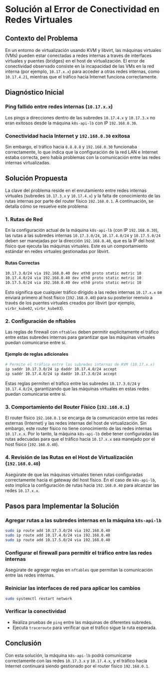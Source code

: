 # Solución al Error de Conectividad en Redes Virtuales

## Contexto del Problema

En un entorno de virtualización usando KVM y libvirt, las máquinas virtuales (VMs) pueden estar conectadas a redes internas a través de interfaces virtuales y puentes (bridges) en el host de virtualización. El error de conectividad observado consiste en la incapacidad de las VMs en la red interna (por ejemplo, `10.17.x.x`) para acceder a otras redes internas, como `10.17.4.21`, mientras que el tráfico hacia Internet funciona correctamente.

## Diagnóstico Inicial

### Ping fallido entre redes internas (`10.17.x.x`)

Los pings a direcciones dentro de las subredes `10.17.4.x` y `10.17.3.x` no eran exitosos desde la máquina `k8s-api-lb` con IP `192.168.0.30`.

### Conectividad hacia Internet y `192.168.0.30` exitosa

Sin embargo, el tráfico hacia `8.8.8.8` y `192.168.0.30` funcionaba correctamente, lo que indica que la configuración de la red LAN e Internet estaba correcta, pero había problemas con la comunicación entre las redes internas virtualizadas.

## Solución Propuesta

La clave del problema reside en el enrutamiento entre redes internas virtuales (subredes `10.17.3.x` y `10.17.4.x`) y la falta de conocimiento de las rutas internas por parte del router físico `192.168.0.1`. A continuación, se detalla cómo se resuelve este problema:

### 1. Rutas de Red

En la configuración actual de la máquina `k8s-api-lb` (con IP `192.168.0.30`), las rutas a las subredes internas `10.17.3.0/24`, `10.17.4.0/24` y `10.17.5.0/24` deben ser manejadas por la dirección `192.168.0.40`, que es la IP del host físico que ejecuta las máquinas virtuales. Este es un comportamiento estándar en redes virtuales gestionadas por libvirt.

#### Rutas Correctas

```bash
10.17.3.0/24 via 192.168.0.40 dev eth0 proto static metric 10
10.17.4.0/24 via 192.168.0.40 dev eth0 proto static metric 10
10.17.5.0/24 via 192.168.0.40 dev eth0 proto static metric 10
```

Esto significa que cualquier tráfico dirigido a las redes internas `10.17.x.x` se enviará primero al host físico (`192.168.0.40`) para su posterior reenvío a través de los puentes virtuales creados por libvirt (por ejemplo, `virbr_kube02`, `virbr_kube03`).

### 2. Configuración de nftables

Las reglas de firewall con `nftables` deben permitir explícitamente el tráfico entre estas subredes internas para garantizar que las máquinas virtuales puedan comunicarse entre sí.

#### Ejemplo de reglas adicionales

```bash
# Permite el tráfico entre las subredes internas de KVM (10.17.x.x)
ip saddr 10.17.3.0/24 ip daddr 10.17.4.0/24 accept
ip saddr 10.17.4.0/24 ip daddr 10.17.3.0/24 accept
```

Estas reglas permiten el tráfico entre las subredes `10.17.3.0/24` y `10.17.4.0/24`, garantizando que las máquinas virtuales en estas redes puedan comunicarse entre sí.

### 3. Comportamiento del Router Físico (`192.168.0.1`)

El router físico `192.168.0.1` se encarga de la comunicación entre las redes externas (Internet) y las redes internas del host de virtualización. Sin embargo, este router físico no tiene conocimiento de las redes internas `10.17.x.x`. Por lo tanto, la máquina `k8s-api-lb` debe tener configuradas las rutas adecuadas para que el tráfico hacia `10.17.x.x` sea manejado por el host físico (`192.168.0.40`).

### 4. Revisión de las Rutas en el Host de Virtualización (`192.168.0.40`)

Asegúrate de que las máquinas virtuales tienen rutas configuradas correctamente hacia el gateway del host físico. En el caso de `k8s-api-lb`, esto implica la configuración de rutas hacia `192.168.0.40` para alcanzar las redes `10.17.x.x`.

## Pasos para Implementar la Solución

### Agregar rutas a las subredes internas en la máquina `k8s-api-lb`

```bash
sudo ip route add 10.17.3.0/24 via 192.168.0.40
sudo ip route add 10.17.4.0/24 via 192.168.0.40
sudo ip route add 10.17.5.0/24 via 192.168.0.40
```

### Configurar el firewall para permitir el tráfico entre las redes internas

Asegúrate de agregar reglas en `nftables` que permitan la comunicación entre las redes internas.

### Reiniciar las interfaces de red para aplicar los cambios

```bash
sudo systemctl restart network
```

### Verificar la conectividad

- Realiza pruebas de `ping` entre las máquinas de diferentes subredes.
- Ejecuta `traceroute` para verificar que el tráfico sigue la ruta esperada.

## Conclusión

Con esta solución, la máquina `k8s-api-lb` podrá comunicarse correctamente con las redes `10.17.3.x` y `10.17.4.x`, y el tráfico hacia Internet continuará siendo gestionado por el router físico `192.168.0.1`.